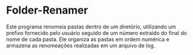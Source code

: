 # Folder-Renamer
Este programa renomeia pastas dentro de um diretório, utilizando um prefixo fornecido pelo usuário seguido de um número extraído do final do nome de cada pasta. Ele organiza as pastas em ordem numérica e armazena as renomeações realizadas em um arquivo de log.
